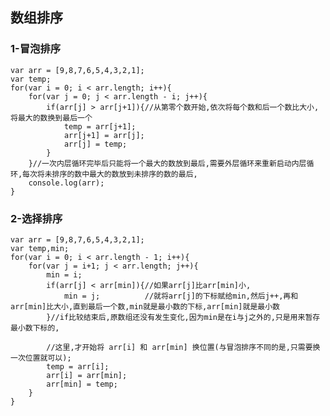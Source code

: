 ## 数组排序
### 1-冒泡排序

    var arr = [9,8,7,6,5,4,3,2,1];
	var temp;
	for(var i = 0; i < arr.length; i++){
		for(var j = 0; j < arr.length - i; j++){
			if(arr[j] > arr[j+1]){//从第零个数开始,依次将每个数和后一个数比大小,将最大的数换到最后一个
				temp = arr[j+1];
				arr[j+1] = arr[j];
				arr[j] = temp;
			}	
		}//一次内层循环完毕后只能将一个最大的数放到最后,需要外层循环来重新启动内层循环,每次将未排序的数中最大的数放到未排序的数的最后,
		console.log(arr);
	}	
### 2-选择排序
	var arr = [9,8,7,6,5,4,3,2,1];
	var temp,min;
	for(var i = 0; i < arr.length - 1; i++){
		for(var j = i+1; j < arr.length; j++){
			min = i;
			if(arr[j] < arr[min]){//如果arr[j]比arr[min]小,
				min = j;          //就将arr[j]的下标赋给min,然后j++,再和arr[min]比大小,直到最后一个数,min就是最小数的下标,arr[min]就是最小数
			}//if比较结束后,原数组还没有发生变化,因为min是在i与j之外的,只是用来暂存最小数下标的,
            
            //这里,才开始将 arr[i] 和 arr[min] 换位置(与冒泡排序不同的是,只需要换一次位置就可以);
			temp = arr[i];
			arr[i] = arr[min];
			arr[min] = temp;
		}	
	}
